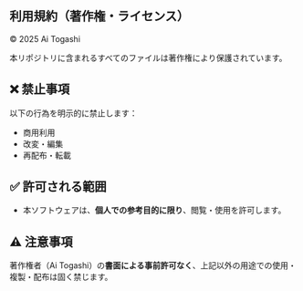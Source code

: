 ##  利用規約（著作権・ライセンス）

© 2025 Ai Togashi

本リポジトリに含まれるすべてのファイルは著作権により保護されています。

## ❌ 禁止事項

以下の行為を明示的に禁止します：

- 商用利用
- 改変・編集
- 再配布・転載

## ✅ 許可される範囲

- 本ソフトウェアは、**個人での参考目的に限り**、閲覧・使用を許可します。

## ⚠ 注意事項

著作権者（Ai Togashi）の**書面による事前許可なく**、上記以外の用途での使用・複製・配布は固く禁じます。